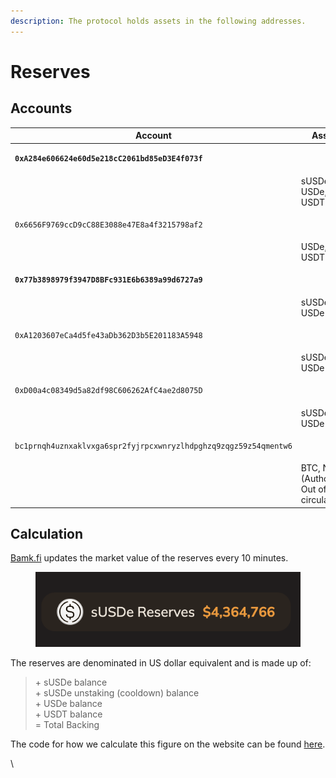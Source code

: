```yaml
---
description: The protocol holds assets in the following addresses.
---
```


# Reserves

## Accounts

| Account                                                                                                     | Assets                                     | Chain |
| ----------------------------------------------------------------------------------------------------------- | ------------------------------------------ | ----- |
| <pre data-full-width="true"><code><strong>0xA284e606624e60d5e218cC2061bd85eD3E4f073f
</strong></code></pre> | sUSDe, USDe, USDT                          | ETH   |
| <pre><code>0x6656F9769ccD9cC88E3088e47E8a4f3215798af2
</code></pre>                                         | USDe, USDT                                 | ETH   |
| <pre><code><strong>0x77b3898979f3947D8BFc931E6b6389a99d6727a9
</strong></code></pre>                        | sUSDe, USDe                                | ETH   |
| <pre><code>0xA1203607eCa4d5fe43aDb362D3b5E201183A5948
</code></pre>                                         | sUSDe, USDe                                | ETH   |
| <pre><code>0xD00a4c08349d5a82df98C606262AfC4ae2d8075D
</code></pre>                                         | sUSDe, USDe                                | ETH   |
| <pre><code>bc1prnqh4uznxaklvxga6spr2fyjrpcxwnryzlhdpghzq9zqgz59z54qmentw6
</code></pre>                     | BTC, NUSD (Authorized, Out of circulation) | BTC   |

## Calculation

[Bamk.fi](https://bamk.fi) updates the market value of the reserves every 10 minutes.&#x20;

<figure><img src="../.gitbook/assets/Screenshot 2024-06-25 at 13.09.09.png" alt=""><figcaption></figcaption></figure>

The reserves are denominated in US dollar equivalent and is made up of:

> \+ sUSDe balance\
> \+ sUSDe unstaking (cooldown) balance\
> \+ USDe balance\
> \+ USDT balance\
> \= Total Backing

The code for how we calculate this figure on the website can be found [here](https://github.com/bamkfi/bamkfi-landing/blob/a8321bbbea58a17738dd9e2b60fc206ce138749b/src/app/page.tsx#L250).

\
